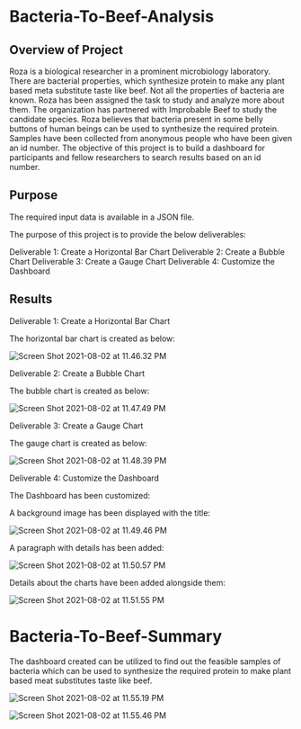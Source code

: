 #   Bacteria-To-Beef-Analysis

## Overview of Project
Roza is a biological researcher in a prominent microbiology laboratory. There are bacterial properties, which synthesize protein to make any plant based meta substitute taste like beef. Not all the properties of bacteria are known. Roza has been assigned the task to study and analyze more about them. The organization has partnered with Improbable Beef to study the candidate species. Roza believes that bacteria present in some belly buttons of human beings can be used to synthesize the required protein. Samples have been collected from anonymous people who have been given an id number. The objective of this project is to build a dashboard for participants and fellow researchers to search results based on an id number.


## Purpose

The required input data is available in a JSON file.

The purpose of this project is to provide the below deliverables:

Deliverable 1: Create a Horizontal Bar Chart
Deliverable 2: Create a Bubble Chart
Deliverable 3: Create a Gauge Chart
Deliverable 4: Customize the Dashboard

## Results

Deliverable 1: Create a Horizontal Bar Chart

The horizontal bar chart is created as below:

![Screen Shot 2021-08-02 at 11.46.32 PM](https://i.imgur.com/k7QPhLe.png)


Deliverable 2: Create a Bubble Chart

The bubble chart is created as below:

![Screen Shot 2021-08-02 at 11.47.49 PM](https://i.imgur.com/U732VcF.png)

Deliverable 3: Create a Gauge Chart

The gauge chart is created as below:

![Screen Shot 2021-08-02 at 11.48.39 PM](https://i.imgur.com/tQFLS7T.png)

Deliverable 4: Customize the Dashboard

The Dashboard has been customized:

A background image has been displayed with the title:

![Screen Shot 2021-08-02 at 11.49.46 PM](https://i.imgur.com/QqnwVBE.png)

A paragraph with details has been added:

![Screen Shot 2021-08-02 at 11.50.57 PM](https://i.imgur.com/xiR7s3r.png)

Details about the charts have been added alongside them:

![Screen Shot 2021-08-02 at 11.51.55 PM](https://i.imgur.com/PZCSxJO.png)


# Bacteria-To-Beef-Summary

The dashboard created can be utilized to find out the feasible samples of bacteria which can be used to synthesize the required protein to make plant based meat substitutes taste like beef. 

![Screen Shot 2021-08-02 at 11.55.19 PM](https://i.imgur.com/zXrLhjE.png)


![Screen Shot 2021-08-02 at 11.55.46 PM](https://i.imgur.com/hYOKMTV.png)

